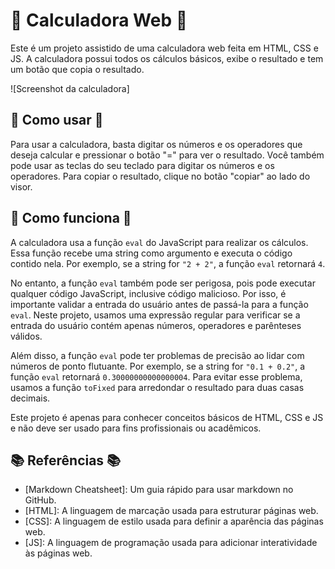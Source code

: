 # 🧮 Calculadora Web 🧮

Este é um projeto assistido de uma calculadora web feita em HTML, CSS e JS. A calculadora possui todos os cálculos básicos, exibe o resultado e tem um botão que copia o resultado.

![Screenshot da calculadora]

## 📝 Como usar 📝

Para usar a calculadora, basta digitar os números e os operadores que deseja calcular e pressionar o botão "=" para ver o resultado. Você também pode usar as teclas do seu teclado para digitar os números e os operadores. Para copiar o resultado, clique no botão "copiar" ao lado do visor.

## 🔧 Como funciona 🔧

A calculadora usa a função `eval` do JavaScript para realizar os cálculos. Essa função recebe uma string como argumento e executa o código contido nela. Por exemplo, se a string for `"2 + 2"`, a função `eval` retornará `4`.

No entanto, a função `eval` também pode ser perigosa, pois pode executar qualquer código JavaScript, inclusive código malicioso. Por isso, é importante validar a entrada do usuário antes de passá-la para a função `eval`. Neste projeto, usamos uma expressão regular para verificar se a entrada do usuário contém apenas números, operadores e parênteses válidos.

Além disso, a função `eval` pode ter problemas de precisão ao lidar com números de ponto flutuante. Por exemplo, se a string for `"0.1 + 0.2"`, a função `eval` retornará `0.30000000000000004`. Para evitar esse problema, usamos a função `toFixed` para arredondar o resultado para duas casas decimais.

Este projeto é apenas para conhecer conceitos básicos de HTML, CSS e JS e não deve ser usado para fins profissionais ou acadêmicos.

## 📚 Referências 📚

- [Markdown Cheatsheet]: Um guia rápido para usar markdown no GitHub.
- [HTML]: A linguagem de marcação usada para estruturar páginas web.
- [CSS]: A linguagem de estilo usada para definir a aparência das páginas web.
- [JS]: A linguagem de programação usada para adicionar interatividade às páginas web.

